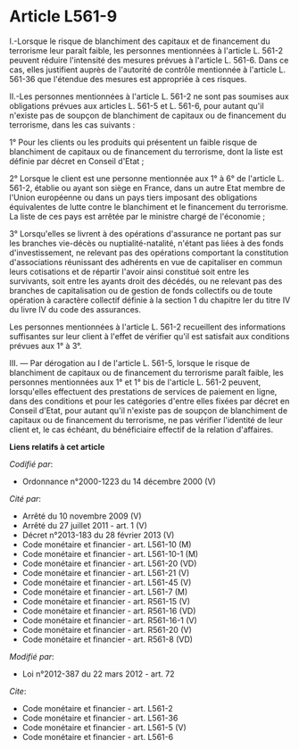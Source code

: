 # Article L561-9

I.-Lorsque le risque de blanchiment des capitaux et de financement du terrorisme leur paraît faible, les personnes
mentionnées à l'article L. 561-2 peuvent réduire l'intensité des mesures prévues à l'article L. 561-6. Dans ce cas, elles
justifient auprès de l'autorité de contrôle mentionnée à l'article L. 561-36 que l'étendue des mesures est appropriée à ces
risques. 

II.-Les personnes mentionnées à l'article L. 561-2 ne sont pas soumises aux obligations prévues aux articles L. 561-5 et L.
561-6, pour autant qu'il n'existe pas de soupçon de blanchiment de capitaux ou de financement du terrorisme, dans les cas
suivants : 

1° Pour les clients ou les produits qui présentent un faible risque de blanchiment de capitaux ou de financement du
terrorisme, dont la liste est définie par décret en Conseil d'Etat ; 

2° Lorsque le client est une personne mentionnée aux 1° à 6° de l'article L. 561-2, établie ou ayant son siège en France,
dans un autre Etat membre de l'Union européenne ou dans un pays tiers imposant des obligations équivalentes de lutte contre
le blanchiment et le financement du terrorisme. La liste de ces pays est arrêtée par le ministre chargé de l'économie ; 

3° Lorsqu'elles se livrent à des opérations d'assurance ne portant pas sur les branches vie-décès ou nuptialité-natalité,
n'étant pas liées à des fonds d'investissement, ne relevant pas des opérations comportant la constitution d'associations
réunissant des adhérents en vue de capitaliser en commun leurs cotisations et de répartir l'avoir ainsi constitué soit entre
les survivants, soit entre les ayants droit des décédés, ou ne relevant pas des branches de capitalisation ou de gestion de
fonds collectifs ou de toute opération à caractère collectif définie à la section 1 du chapitre Ier du titre IV du livre IV
du code des assurances. 

Les personnes mentionnées à l'article L. 561-2 recueillent des informations suffisantes sur leur client à l'effet de vérifier
qu'il est satisfait aux conditions prévues aux 1° à 3°. 

III. ― Par dérogation au I de l'article L. 561-5, lorsque le risque de blanchiment de capitaux ou de financement du
terrorisme paraît faible, les personnes mentionnées aux 1° et 1° bis de l'article L. 561-2 peuvent, lorsqu'elles effectuent
des prestations de services de paiement en ligne, dans des conditions et pour les catégories d'entre elles fixées par décret
en Conseil d'Etat, pour autant qu'il n'existe pas de soupçon de blanchiment de capitaux ou de financement du terrorisme, ne
pas vérifier l'identité de leur client et, le cas échéant, du bénéficiaire effectif de la relation d'affaires.

**Liens relatifs à cet article**

_Codifié par_:

  - Ordonnance n°2000-1223 du 14 décembre 2000 (V)

_Cité par_:

  - Arrêté du 10 novembre 2009 (V)
  - Arrêté du 27 juillet 2011 - art. 1 (V)
  - Décret n°2013-183 du 28 février 2013 (V)
  - Code monétaire et financier - art. L561-10 (M)
  - Code monétaire et financier - art. L561-10-1 (M)
  - Code monétaire et financier - art. L561-20 (VD)
  - Code monétaire et financier - art. L561-21 (V)
  - Code monétaire et financier - art. L561-45 (V)
  - Code monétaire et financier - art. L561-7 (M)
  - Code monétaire et financier - art. R561-15 (V)
  - Code monétaire et financier - art. R561-16 (VD)
  - Code monétaire et financier - art. R561-16-1 (V)
  - Code monétaire et financier - art. R561-20 (V)
  - Code monétaire et financier - art. R561-8 (VD)

_Modifié par_:

  - Loi n°2012-387 du 22 mars 2012 - art. 72

_Cite_:

  - Code monétaire et financier - art. L561-2
  - Code monétaire et financier - art. L561-36
  - Code monétaire et financier - art. L561-5 (V)
  - Code monétaire et financier - art. L561-6

